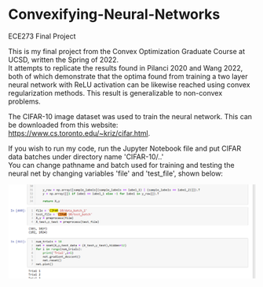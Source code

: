# Convexifying-Neural-Networks
ECE273 Final Project

This is my final project from the Convex Optimization Graduate Course at UCSD, written the Spring of 2022.  
It attempts to replicate the results found in Pilanci 2020 and Wang 2022, both of which demonstrate that the optima found from training a two layer neural network with ReLU activation can be likewise reached using convex regularization methods. This result is generalizable to non-convex problems.

The CIFAR-10 image dataset was used to train the neural network. This can be downloaded from this website: https://www.cs.toronto.edu/~kriz/cifar.html. 

If you wish to run my code, run the Jupyter Notebook file and put CIFAR data batches under directory name 'CIFAR-10/..'  
You can change pathname and batch used for training and testing the neural net by changing variables 'file' and 'test_file', shown below:  
  
![](filename_img.png)


